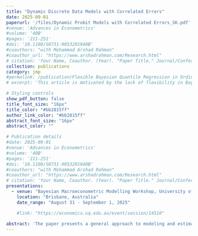 ```yaml
---
title: "Dynamic Discrete Data Models with Correlated Errors"
date: 2025-09-01
paperurl: '/files/Dynamic Probit Models with Correlated Errors_SK.pdf'
#venue: 'Advances in Econometrics'
#volume: '40B'
#pages: '211-251'
#doi: '10.1108/S0731-9053201940B'
#coauthors: "with Mohammad Arshad Rahman"
#coauthor_url: "https://www.arshadrahman.com/Research.html"
# citation: 'Your Name, Coauthor. (Year). "Paper Title." Journal/Conference.'rete Data Models with Correlated Errors"
collection: publications
category: jmp
#permalink: /publication/Flexible Bayesian Quantile Regression in Ordinal Models
# excerpt: 'This article is motivated by the lack of flexibility in Bayesian quantile regression for ordinal models where the error follows an asymmetric Laplace (AL) distribution. The inflexibility arises because the skewness of the distribution is completely specified when a quantile is chosen. To overcome this shortcoming, we derive the cumulative distribution function (and the moment-generating function) of the generalized asymmetric Laplace (GAL) distribution – a generalization of AL distribution that separates the skewness from the quantile parameter – and construct a working likelihood for the ordinal quantile model. The resulting framework is termed flexible Bayesian quantile regression for ordinal (FBQROR) models. However, its estimation is not straightforward. We address estimation issues and propose an efficient Markov chain Monte Carlo (MCMC) procedure based on Gibbs sampling and joint Metropolis–Hastings algorithm. The advantages of the proposed model are demonstrated in multiple simulation studies and implemented to analyze public opinion on homeownership as the best long-term investment in the United States following the Great Recession.'

# Styling controls
show_pdf_button: false
title_font_size: "16px"
title_color: "#bb2815ff"
author_link_color: "#bb2815ff"
abstract_font_size: "16px"
abstract_color: ""

# Publication details
#date: 2025-09-01
#venue: 'Advances in Econometrics'
#volume: '40B'
#pages: '211-251'
#doi: '10.1108/S0731-9053201940B'
#coauthors: "with Mohammad Arshad Rahman"
#coauthor_url: "https://www.arshadrahman.com/Research.html"
# citation: 'Your Name, Coauthor. (Year). "Paper Title." Journal/Conference.'
presentations:
  - venue: "Bayesian Macroeconometric Modelling Workshop, University of Queensland"
    location: "Brisbane, Australia"
    date_range: "August 31 - September 1, 2025"

    #link: "https://economics.uq.edu.au/event/session/14510"
    
abstract: 'The paper presents a general approach to modeling and estimation of time series models with discrete outcomes where errors are autoregressive and lagged dependence may be in observed discrete outcomes or latent dependent variable. With such a general framework, estimation is challenging due to large dimension of the latent variable and high correlation in MCMC draws. To deal with these estimation issues, the paper presents efficient Markov chain Monte Carlo algorithms that with a novel blocking technique in sampling the latent variable. The importance of modeling autoregressive errors is demonstrated by comparing the models with its modeling counterparts having independent errors. The performance of the proposed algorithms is demonstrated in multiple simulation studies and the benefits of the proposed models are illustrated in a study of the US business cycles.'
---
```

